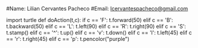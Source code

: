 #Name:  Lilian Cervantes Pacheco
#Email: lcervantespacheco@gmail.com

import turtle
def doAction(t,c):
  if c == 'F':
    t.forward(50)
  elif c == 'B':
    t.backward(50)
  elif c == 'L':
    t.left(90)
  elif c == 'R':
    t.right(90)
  elif c == 'S':
    t.stamp()
  elif c == '^':
    t.up()
elif c == 'v':
    t.down()
elif c == 'l':
    t.left(45)
elif c == 'r':
    t.right(45)
elif c == 'p':
    t.pencolor("purple")

  
